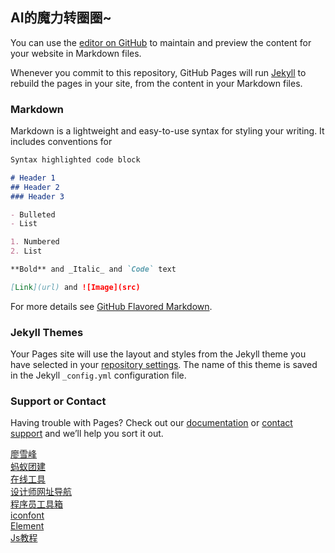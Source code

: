 ## AI的魔力转圈圈~

You can use the [editor on GitHub](https://github.com/heseen/hjl/edit/master/README.md) to maintain and preview the content for your website in Markdown files.

Whenever you commit to this repository, GitHub Pages will run [Jekyll](https://jekyllrb.com/) to rebuild the pages in your site, from the content in your Markdown files.

### Markdown

Markdown is a lightweight and easy-to-use syntax for styling your writing. It includes conventions for

```markdown
Syntax highlighted code block

# Header 1
## Header 2
### Header 3

- Bulleted
- List

1. Numbered
2. List

**Bold** and _Italic_ and `Code` text

[Link](url) and ![Image](src)
```

For more details see [GitHub Flavored Markdown](https://guides.github.com/features/mastering-markdown/).

### Jekyll Themes

Your Pages site will use the layout and styles from the Jekyll theme you have selected in your [repository settings](https://github.com/heseen/hjl/settings). The name of this theme is saved in the Jekyll `_config.yml` configuration file.

### Support or Contact

Having trouble with Pages? Check out our [documentation](https://help.github.com/categories/github-pages-basics/) or [contact support](https://github.com/contact) and we’ll help you sort it out.

[廖雪峰](https://www.liaoxuefeng.com/)  
[蚂蚁团建](http://www.himayi.cn/)  
[在线工具](http://www.atool9.com/)  
[设计师网址导航](https://hao.uisdc.com/)  
[程序员工具箱](https://tool.lu/)  
[iconfont](https://www.iconfont.cn/)  
[Element](https://element.eleme.cn/#/zh-CN)  
[Js教程](https://zh.javascript.info/)  

